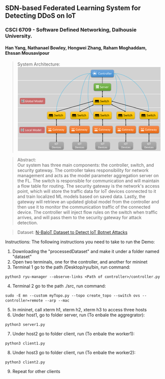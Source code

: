 ## SDN-based Federated Learning System for Detecting DDoS on IoT
### CSCI 6709 - Software Defined Networking, Dalhousie University.
#### Han Yang, Nathanael Bowley, Hongwei Zhang, Raham Moghaddam, Ehssan Mousavipour

>System Architecture:  
![System Architecture](CSCI6709_Project/Resources/arch.png)

>Abstract:  
Our system has three main components: the controller, switch, and security gateway. The controller takes responsibility for network management and acts as the model parameter aggregation server on the FL. The switch is responsible for communication and will maintain a flow table for routing. The security gateway is the network's access point, which will store the traffic data for IoT devices connected to it and train localized ML models based on saved data. Lastly, the gateway will retrieve an updated global model from the controller and then use it to monitor the communication traffic of the connected device. The controller will inject flow rules on the switch when traffic arrives, and will pass them to the security gateway for attack detection.

> Dataset:
[N-BaIoT Dataset to Detect IoT Botnet Attacks](https://www.kaggle.com/datasets/mkashifn/nbaiot-dataset)

Instructions:
The following instructions you need to take to run the Demo:
1. Downloading the "processedDataset" and make it under a folder named "dataset"
2. Open two terminals, one for the controller, and another for mininet
3. Terminal 1 go to the path /Desktop/ryu/bin, run command: 
```commandline
python3 ryu-manager --observe-links <Path of controller>/controller.py
```
4. Terminal 2 go to the path ./src, run command:
```commandline
sudo -E mn --custom myTopo.py --topo create_topo --switch ovs --controller=remote --arp --mac
```
5. In mininet, call xterm h1, xterm h2, xterm h3 to access three hosts
6. Under host1, go to folder server, run (To enbale the aggregrator): 
```commandline
python3 server1.py 
```
7. Under host2 go to folder client, run (To enbale the worker1):
```commandline
python3 client1.py
```
8. Under host3 go to folder client, run (To enbale the worker2): 
```commandline
python3 client2.py
```
9. Repeat for other clients